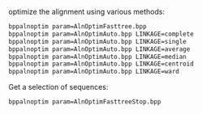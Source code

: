 optimize the alignment using various methods:

```bash
bppalnoptim param=AlnOptimFasttree.bpp
bppalnoptim param=AlnOptimAuto.bpp LINKAGE=complete
bppalnoptim param=AlnOptimAuto.bpp LINKAGE=single
bppalnoptim param=AlnOptimAuto.bpp LINKAGE=average
bppalnoptim param=AlnOptimAuto.bpp LINKAGE=median
bppalnoptim param=AlnOptimAuto.bpp LINKAGE=centroid
bppalnoptim param=AlnOptimAuto.bpp LINKAGE=ward
```

Get a selection of sequences:
```bash
bppalnoptim param=AlnOptimFasttreeStop.bpp
```
